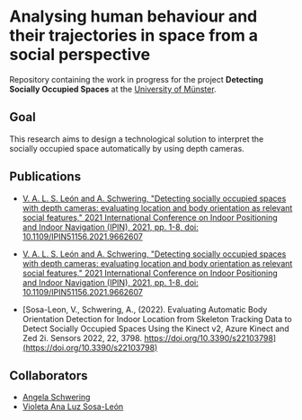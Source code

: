 # Analysing human behaviour and their trajectories in space from a social perspective
 
Repository containing the work in progress for the project __Detecting Socially Occupied Spaces__ at the [University of Münster](https://www.uni-muenster.de/Geoinformatics/en/).

## Goal
This research aims to design a technological solution to interpret the socially occupied space automatically by using depth cameras.

## Publications

- [V. A. L. S. León and A. Schwering, "Detecting socially occupied spaces with depth cameras: evaluating location and body orientation as relevant social features," 2021 International Conference on Indoor Positioning and Indoor Navigation (IPIN), 2021, pp. 1-8, doi: 10.1109/IPIN51156.2021.9662607](https://ieeexplore.ieee.org/document/9662607)

- [V. A. L. S. León and A. Schwering, "Detecting socially occupied spaces with depth cameras: evaluating location and body orientation as relevant social features," 2021 International Conference on Indoor Positioning and Indoor Navigation (IPIN), 2021, pp. 1-8, doi: 10.1109/IPIN51156.2021.9662607](https://ieeexplore.ieee.org/document/9662607)

- [Sosa-Leon, V., Schwering, A., (2022). Evaluating Automatic Body Orientation Detection for Indoor Location from Skeleton Tracking Data to Detect Socially Occupied Spaces Using the Kinect v2, Azure Kinect and Zed 2i. Sensors 2022, 22, 3798. https://doi.org/10.3390/s22103798](https://doi.org/10.3390/s22103798)

## Collaborators

- [Angela Schwering](https://www.uni-muenster.de/Geoinformatics/en/institute/staff/index.php/109/Angela_Schwering)
- [Violeta Ana Luz Sosa-León](https://violetasdev.com/)
